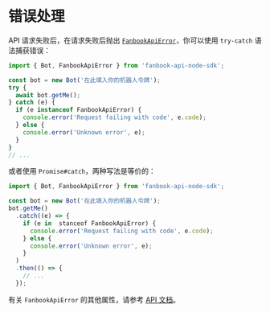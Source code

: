 # 错误处理

API 请求失败后，在请求失败后抛出 [`FanbookApiError`](/api/classes/FanbookApiError.html)，你可以使用 `try-catch` 语法捕获错误：

```ts
import { Bot, FanbookApiError } from 'fanbook-api-node-sdk';

const bot = new Bot('在此填入你的机器人令牌');
try {
  await bot.getMe();
} catch (e) {
  if (e instanceof FanbookApiError) {
    console.error('Request failing with code', e.code);
  } else {
    console.error('Unknown error', e);
  }
}
// ...
```

或者使用 `Promise#catch`，两种写法是等价的：

```ts
import { Bot, FanbookApiError } from 'fanbook-api-node-sdk';

const bot = new Bot('在此填入你的机器人令牌');
bot.getMe()
  .catch((e) => {
    if (e in  stanceof FanbookApiError) {
      console.error('Request failing with code', e.code);
    } else {
      console.error('Unknown error', e);
    }
  )
  .then(() => {
    // ...
  });
```

有关 `FanbookApiError` 的其他属性，请参考 [API 文档](/api/classes/FanbookApiError.html)。
